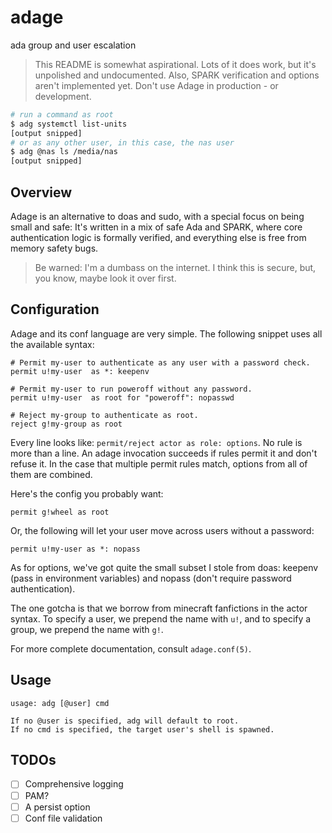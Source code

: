 # adage

ada group and user escalation

> This README is somewhat aspirational. Lots of it does work, but it's
> unpolished and undocumented. Also, SPARK verification and options aren't
> implemented yet. Don't use Adage in production - or development.

```sh
# run a command as root
$ adg systemctl list-units
[output snipped]
# or as any other user, in this case, the nas user
$ adg @nas ls /media/nas
[output snipped]
```

## Overview

Adage is an alternative to doas and sudo, with a special focus on being small
and safe: It's written in a mix of safe Ada and SPARK, where core
authentication logic is formally verified, and everything else is free from
memory safety bugs.

> Be warned: I'm a dumbass on the internet. I think this is secure,
> but, you know, maybe look it over first.

## Configuration

Adage and its conf language are very simple. The following snippet uses all the
available syntax:

```
# Permit my-user to authenticate as any user with a password check.
permit u!my-user  as *: keepenv

# Permit my-user to run poweroff without any password.
permit u!my-user  as root for "poweroff": nopasswd

# Reject my-group to authenticate as root.
reject g!my-group as root
```

Every line looks like: `permit/reject actor as role: options`. No rule is more
than a line. An adage invocation succeeds if rules permit it and don't refuse
it. In the case that multiple permit rules match, options from all of them are
combined.

Here's the config you probably want:

```
permit g!wheel as root
```

Or, the following will let your user move across users without a
password:

```
permit u!my-user as *: nopass
```

As for options, we've got quite the small subset I stole from doas:
keepenv (pass in environment variables) and nopass (don't require
password authentication).

The one gotcha is that we borrow from minecraft fanfictions in the
actor syntax. To specify a user, we prepend the name with `u!`, and to
specify a group, we prepend the name with `g!`.

For more complete documentation, consult `adage.conf(5)`.

## Usage

```
usage: adg [@user] cmd

If no @user is specified, adg will default to root.
If no cmd is specified, the target user's shell is spawned.
```

## TODOs

+ [ ] Comprehensive logging
+ [ ] PAM?
+ [ ] A persist option
+ [ ] Conf file validation
